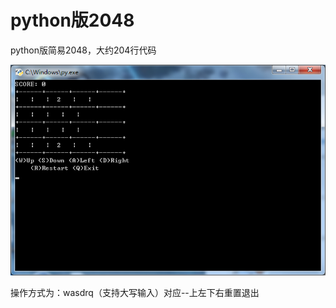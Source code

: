 <h1>python版2048</h1>
<p>python版简易2048，大约204行代码</p>
<img src="gamemain.png"/>
<p>操作方式为：wasdrq（支持大写输入）对应--上左下右重置退出</p>
